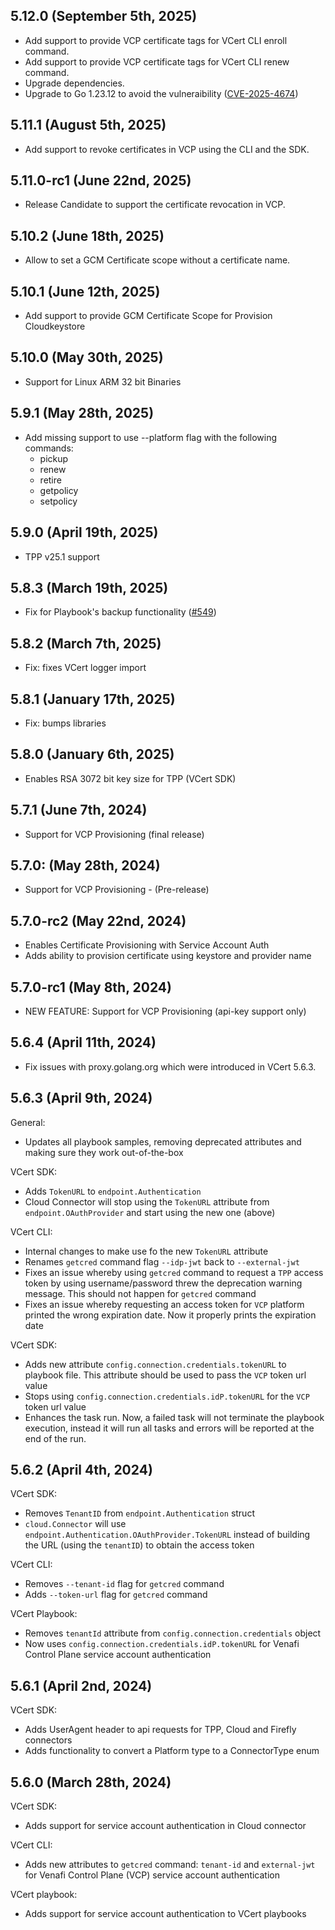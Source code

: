 ## 5.12.0 (September 5th, 2025)
- Add support to provide VCP certificate tags for VCert CLI enroll command.
- Add support to provide VCP certificate tags for VCert CLI renew command.
- Upgrade dependencies.
- Upgrade to Go 1.23.12 to avoid the vulneraibility ([CVE-2025-4674](https://nvd.nist.gov/vuln/detail/CVE-2025-4674))

## 5.11.1 (August 5th, 2025)
- Add support to revoke certificates in VCP using the CLI and the SDK.

## 5.11.0-rc1 (June 22nd, 2025)
- Release Candidate to support the certificate revocation in VCP.

## 5.10.2 (June 18th, 2025)
- Allow to set a GCM Certificate scope without a certificate name.

## 5.10.1 (June 12th, 2025)
- Add support to provide GCM Certificate Scope for Provision Cloudkeystore

## 5.10.0 (May 30th, 2025)
- Support for Linux ARM 32 bit Binaries

## 5.9.1 (May 28th, 2025)
- Add missing support to use --platform flag with the following commands:
  - pickup 
  - renew 
  - retire 
  - getpolicy 
  - setpolicy

## 5.9.0 (April 19th, 2025)
- TPP v25.1 support

## 5.8.3 (March 19th, 2025)
- Fix for Playbook's backup functionality ([#549](https://github.com/Venafi/vcert/issues/549))

## 5.8.2 (March 7th, 2025)
- Fix: fixes VCert logger import

## 5.8.1 (January 17th, 2025)
- Fix: bumps libraries

## 5.8.0 (January 6th, 2025)
- Enables RSA 3072 bit key size for TPP (VCert SDK)

## 5.7.1 (June 7th, 2024)
- Support for VCP Provisioning (final release)

## 5.7.0: (May 28th, 2024)
- Support for VCP Provisioning - (Pre-release)

## 5.7.0-rc2 (May 22nd, 2024)
- Enables Certificate Provisioning with Service Account Auth
- Adds ability to provision certificate using keystore and provider name

## 5.7.0-rc1 (May 8th, 2024)
- NEW FEATURE: Support for VCP Provisioning (api-key support only)

## 5.6.4 (April 11th, 2024)
- Fix issues with proxy.golang.org which were introduced in VCert 5.6.3.

## 5.6.3 (April 9th, 2024)

General:
- Updates all playbook samples, removing deprecated attributes and making sure they work out-of-the-box

VCert SDK:
- Adds `TokenURL` to `endpoint.Authentication`
- Cloud Connector will stop using the `TokenURL` attribute from `endpoint.OAuthProvider` and start using the new one 
(above)

VCert CLI:
- Internal changes to make use fo the new `TokenURL` attribute
- Renames `getcred` command flag `--idp-jwt` back to `--external-jwt`
- Fixes an issue whereby using `getcred` command to request a `TPP` access token by using username/password threw the 
deprecation warning message. This should not happen for `getcred` command
- Fixes an issue whereby requesting an access token for `VCP` platform printed the wrong expiration date. Now it 
properly prints the expiration date 

VCert SDK:
- Adds new attribute `config.connection.credentials.tokenURL` to playbook file. This attribute should be used to pass 
the `VCP` token url value
- Stops using `config.connection.credentials.idP.tokenURL` for the `VCP` token url value
- Enhances the task run. Now, a failed task will not terminate the playbook execution, instead it will run all tasks and 
errors will be reported at the end of the run.

## 5.6.2 (April 4th, 2024)
VCert SDK:
- Removes `TenantID` from `endpoint.Authentication` struct
- `cloud.Connector` will use `endpoint.Authentication.OAuthProvider.TokenURL` instead of building the URL (using the 
`tenantID`) to obtain the access token

VCert CLI:
- Removes `--tenant-id` flag for `getcred` command
- Adds `--token-url` flag for `getcred` command

VCert Playbook:
- Removes `tenantId` attribute from `config.connection.credentials` object
- Now uses `config.connection.credentials.idP.tokenURL` for Venafi Control Plane service account authentication

## 5.6.1 (April 2nd, 2024)
VCert SDK:
- Adds UserAgent header to api requests for TPP, Cloud and Firefly connectors
- Adds functionality to convert a Platform type to a ConnectorType enum

## 5.6.0 (March 28th, 2024)
VCert SDK:
- Adds support for service account authentication in Cloud connector

VCert CLI:
- Adds new attributes to `getcred` command: `tenant-id` and `external-jwt` for Venafi Control Plane (VCP) service 
account authentication

VCert playbook:
- Adds support for service account authentication to VCert playbooks

